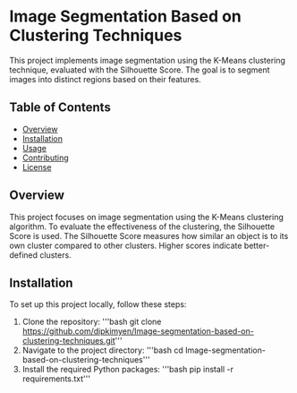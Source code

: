 # Image Segmentation Based on Clustering Techniques

This project implements image segmentation using the K-Means clustering technique, evaluated with the Silhouette Score. The goal is to segment images into distinct regions based on their features.

## Table of Contents

- [Overview](#overview)
- [Installation](#installation)
- [Usage](#usage)
- [Contributing](#contributing)
- [License](#license)

## Overview

This project focuses on image segmentation using the K-Means clustering algorithm. To evaluate the effectiveness of the clustering, the Silhouette Score is used. The Silhouette Score measures how similar an object is to its own cluster compared to other clusters. Higher scores indicate better-defined clusters.

## Installation

To set up this project locally, follow these steps:

1. Clone the repository:
   '''bash
   git clone https://github.com/dipkimyen/Image-segmentation-based-on-clustering-techniques.git'''
2. Navigate to the project directory:
   '''bash
   cd Image-segmentation-based-on-clustering-techniques'''
3. Install the required Python packages:
   '''bash
   pip install -r requirements.txt'''
